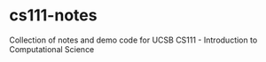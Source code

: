 # cs111-notes
Collection of notes and demo code for UCSB CS111 - Introduction to Computational Science
